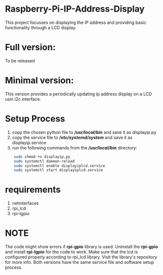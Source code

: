 # Raspberry-Pi-IP-Address-Display
This project focusses on displaying the IP address and providing basic functionality through a LCD display.

# Full version:
To be released
# Minimal version:
This version provides a periodically updating ip address display on a LCD usin i2c interface.

# Setup Process 
1. copy the chosen python file to ***/usr/local/bin*** and save it as displayip.py
2. copy the service file to ***/etc/systemd/system*** and save it as displayip.service
3. run the following commands from the ***/usr/local/bin*** directory:
```bash
    sudo chmod +x displayip.py
    sudo systemctl daemon-reload
    sudo systemctl enable displayiplcd.service
    sudo systemctl start displayiplcd.service
```
# requirements
1. netinterfaces
2. rpi_lcd
3. rpi-lgpio

# NOTE
The code might show errors if **rpi-gpio** library is used. Uninstall the **rpi-gpio** and install **rpi-lgpio** for the code to work.
Make sure that the lcd is configured properly according to rpi_lcd library. Visit the library's repository for more info.
Both versions have the same service file and software setup process.
